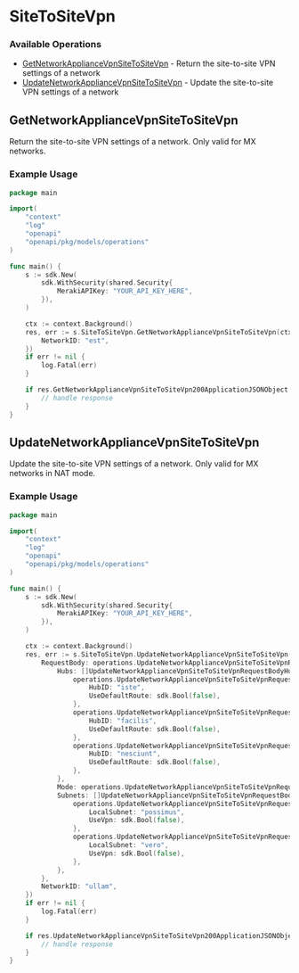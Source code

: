 # SiteToSiteVpn

### Available Operations

* [GetNetworkApplianceVpnSiteToSiteVpn](#getnetworkappliancevpnsitetositevpn) - Return the site-to-site VPN settings of a network
* [UpdateNetworkApplianceVpnSiteToSiteVpn](#updatenetworkappliancevpnsitetositevpn) - Update the site-to-site VPN settings of a network

## GetNetworkApplianceVpnSiteToSiteVpn

Return the site-to-site VPN settings of a network. Only valid for MX networks.

### Example Usage

```go
package main

import(
	"context"
	"log"
	"openapi"
	"openapi/pkg/models/operations"
)

func main() {
    s := sdk.New(
        sdk.WithSecurity(shared.Security{
            MerakiAPIKey: "YOUR_API_KEY_HERE",
        }),
    )

    ctx := context.Background()
    res, err := s.SiteToSiteVpn.GetNetworkApplianceVpnSiteToSiteVpn(ctx, operations.GetNetworkApplianceVpnSiteToSiteVpnRequest{
        NetworkID: "est",
    })
    if err != nil {
        log.Fatal(err)
    }

    if res.GetNetworkApplianceVpnSiteToSiteVpn200ApplicationJSONObject != nil {
        // handle response
    }
}
```

## UpdateNetworkApplianceVpnSiteToSiteVpn

Update the site-to-site VPN settings of a network. Only valid for MX networks in NAT mode.

### Example Usage

```go
package main

import(
	"context"
	"log"
	"openapi"
	"openapi/pkg/models/operations"
)

func main() {
    s := sdk.New(
        sdk.WithSecurity(shared.Security{
            MerakiAPIKey: "YOUR_API_KEY_HERE",
        }),
    )

    ctx := context.Background()
    res, err := s.SiteToSiteVpn.UpdateNetworkApplianceVpnSiteToSiteVpn(ctx, operations.UpdateNetworkApplianceVpnSiteToSiteVpnRequest{
        RequestBody: operations.UpdateNetworkApplianceVpnSiteToSiteVpnRequestBody{
            Hubs: []UpdateNetworkApplianceVpnSiteToSiteVpnRequestBodyHubs{
                operations.UpdateNetworkApplianceVpnSiteToSiteVpnRequestBodyHubs{
                    HubID: "iste",
                    UseDefaultRoute: sdk.Bool(false),
                },
                operations.UpdateNetworkApplianceVpnSiteToSiteVpnRequestBodyHubs{
                    HubID: "facilis",
                    UseDefaultRoute: sdk.Bool(false),
                },
                operations.UpdateNetworkApplianceVpnSiteToSiteVpnRequestBodyHubs{
                    HubID: "nesciunt",
                    UseDefaultRoute: sdk.Bool(false),
                },
            },
            Mode: operations.UpdateNetworkApplianceVpnSiteToSiteVpnRequestBodyModeEnumNone,
            Subnets: []UpdateNetworkApplianceVpnSiteToSiteVpnRequestBodySubnets{
                operations.UpdateNetworkApplianceVpnSiteToSiteVpnRequestBodySubnets{
                    LocalSubnet: "possimus",
                    UseVpn: sdk.Bool(false),
                },
                operations.UpdateNetworkApplianceVpnSiteToSiteVpnRequestBodySubnets{
                    LocalSubnet: "vero",
                    UseVpn: sdk.Bool(false),
                },
            },
        },
        NetworkID: "ullam",
    })
    if err != nil {
        log.Fatal(err)
    }

    if res.UpdateNetworkApplianceVpnSiteToSiteVpn200ApplicationJSONObject != nil {
        // handle response
    }
}
```
